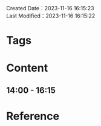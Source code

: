 Created Date：2023-11-16 16:15:23  
Last Modified：2023-11-16 16:15:22

# Tags

# Content

## 14:00 - 16:15

# Reference
